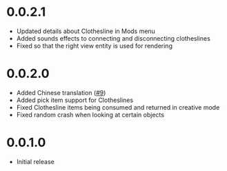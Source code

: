 # 0.0.2.1

- Updated details about Clothesline in Mods menu
- Added sounds effects to connecting and disconnecting clotheslines
- Fixed so that the right view entity is used for rendering

# 0.0.2.0

- Added Chinese translation ([#9](https://github.com/JamiesWhiteShirt/clothesline/pull/9))
- Added pick item support for Clotheslines
- Fixed Clothesline items being consumed and returned in creative mode
- Fixed random crash when looking at certain objects

# 0.0.1.0

- Initial release
